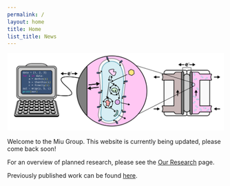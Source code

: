 ```yaml
---
permalink: /
layout: home
title: Home
list_title: News
---
```

<img src="./assets/imgs/overview.png" width="800px">

Welcome to the Miu Group. This website is currently being updated, please come back soon!

For an overview of planned research, please see the [Our Research](research) page.

Previously published work can be found [here](https://scholar.google.com/citations?user=lvfsM9wAAAAJ&hl=en).

